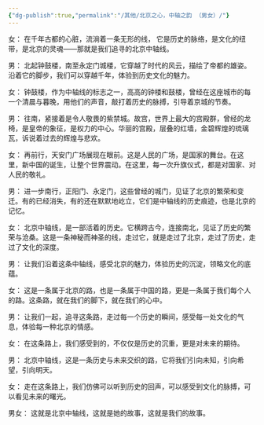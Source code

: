 ```yaml
---
{"dg-publish":true,"permalink":"/其他/北京之心，中轴之韵 （男女）/"}
---
```


女：
在千年古都的心脏，流淌着一条无形的线， 它是历史的脉络，是文化的纽带，是北京的灵魂——那就是我们追寻的北京中轴线。 

男：
北起钟鼓楼，南至永定门城楼，它穿越了时代的风云，描绘了帝都的雄姿。沿着它的脚步，我们可以穿越千年，体验到历史文化的魅力。

女：
钟鼓楼，作为中轴线的标志之一，高高的钟楼和鼓楼，曾经在这座城市的每一个清晨与暮晚，用他们的声音，敲打着历史的脉搏，引导着京城的节奏。 

男：
往南，紧接着是令人敬畏的紫禁城。故宫，世界上最大的宫殿群，曾经的龙椅，是皇帝的象征，是权力的中心。华丽的宫殿，层叠的红墙，金碧辉煌的琉璃瓦，诉说着过去的辉煌与悲欢。

女：
再前行，天安门广场展现在眼前。这是人民的广场，是国家的舞台。在这里，新中国的诞生，让整个世界震动。在这里，每一次升旗仪式，都是对国家、对人民的敬礼。 

男：
进一步南行，正阳门、永定门，这些曾经的城门，见证了北京的繁荣和变迁。有的已经消失，有的还在默默地屹立，它们是中轴线的历史痕迹，也是北京的记忆。

女：
北京中轴线，是一部活着的历史。它横跨古今，连接南北，见证了历史的繁荣与沧桑。这是一条神秘而神圣的线，走过它，就是走过了北京，走过了历史，走过了文化的深度。

男：
让我们沿着这条中轴线，感受北京的魅力，体验历史的沉淀，领略文化的底蕴。 

女：
这是一条属于北京的路，也是一条属于中国的路，更是一条属于我们每个人的路。这条路，就在我们的脚下，就在我们的心中。 

男：
让我们一起，追寻这条路，走过每一个历史的瞬间，感受每一处文化的气息，体验每一种北京的情感。 

女：
在这条路上，我们感受到的，不仅仅是历史的沉重，更是对未来的期待。 

男：
北京中轴线，这是一条历史与未来交织的路，它将我们引向未知，引向希望，引向明天。 

女：
走在这条路上，我们仿佛可以听到历史的回声，可以感受到文化的脉搏，可以看见未来的曙光。

男女：
这就是北京中轴线，这就是她的故事，这就是我们的故事。